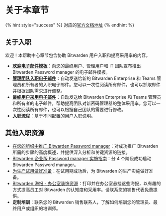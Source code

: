# 关于本章节

{% hint style="success" %}
对应的[官方文档地址](https://bitwarden.com/help/about-onboarding-section/)
{% endhint %}

## 关于入职 <a href="#about-onboarding" id="about-onboarding"></a>

欢迎！本帮助中心章节包含协助 Bitwarden 用户入职和提高采用率的内容。

* [**欢迎电子邮件模板**](welcome-email-templates.md)：向您的最终用户、管理用户和 IT 团队宣布推出 Bitwarden Password manager 的电子邮件模板。
* [**管理团队入职电子邮件**](admin-team-onboarding-emails.md)：自动发送给新的 Bitwarden Enterprise 和 Teams 管理员和所有者的入职电子邮件。您可以一次性阅读所有邮件，也可以抓取邮件并根据团队需求进行调整。
* [**最终用户采用电子邮件**](end-user-adoption-emails.md)：自动发送给 Bitwarden Enterprise 和 Teams 管理员和所有者的电子邮件，帮助提高团队对新密码管理器的整体采用率。您可以一次性阅读所有邮件，也可以根据自己团队的需要进行修改。
* [**入职流程**](onboarding-workflows.md)：基于不同配置的用户入职说明。

## 其他入职资源 <a href="#additional-onboarding-resources" id="additional-onboarding-resources"></a>

* [在您的组织中推广 Bitwarden Password manager](https://bitwarden.com/learning/rolling-out-bitwarden-to-your-organization/)：对成功推广 Bitwarden 所需的步骤的高度概述，并提供深入分析和关键资源的链接。
* [Bitwarden 企业版 Password manager 实施指南](https://bitwarden.com/resources/bitwarden-enterprise-password-manager-implementation-guide/)：分 4 个阶段成功启动 Bitwarden Password manager。
* [为生产试用做好准备](https://bitwarden.com/help/prepare-your-org-for-prod/)：在试用期成功后，为 Bitwarden 的生产实施做好准备。
* [Bitwarden 海报 - 办公室装饰资源](https://bitwarden.com/resources/bitwarden-posters/)：打印并在办公室悬挂这些海报，以有趣的方式提高员工对 Bitwarden 的认知度和采用率。请联系您的销售代表免费提供。
* **定制培训**：联系您的 Bitwarden 销售联系人，了解如何培训您的管理员、最终用户或组织的培训师。
